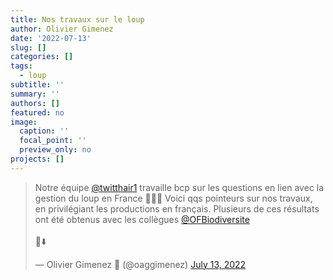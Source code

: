 ```yaml
---
title: Nos travaux sur le loup
author: Olivier Gimenez
date: '2022-07-13'
slug: []
categories: []
tags:
  - loup
subtitle: ''
summary: ''
authors: []
featured: no
image:
  caption: ''
  focal_point: ''
  preview_only: no
projects: []
---
```


<blockquote class="twitter-tweet"><p lang="fr" dir="ltr">Notre équipe <a href="https://twitter.com/twitthair1?ref_src=twsrc%5Etfw">@twitthair1</a> travaille bcp sur les questions en lien avec la gestion du loup en France 🐺🇫🇷 Voici qqs pointeurs sur nos travaux, en privilégiant les productions en français. Plusieurs de ces résultats ont été obtenus avec les collègues <a href="https://twitter.com/OFBiodiversite?ref_src=twsrc%5Etfw">@OFBiodiversite</a> <br><br>🧵⬇️</p>&mdash; Olivier Gimenez 🖖 (@oaggimenez) <a href="https://twitter.com/oaggimenez/status/1547327263657627649?ref_src=twsrc%5Etfw">July 13, 2022</a></blockquote> <script async src="https://platform.twitter.com/widgets.js" charset="utf-8"></script> 

